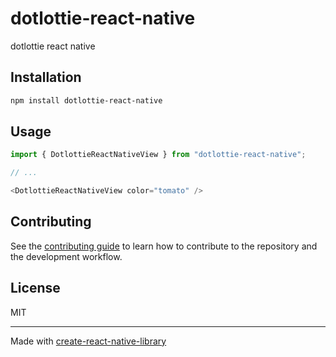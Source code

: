 # dotlottie-react-native

dotlottie react native

## Installation

```sh
npm install dotlottie-react-native
```

## Usage


```js
import { DotlottieReactNativeView } from "dotlottie-react-native";

// ...

<DotlottieReactNativeView color="tomato" />
```


## Contributing

See the [contributing guide](CONTRIBUTING.md) to learn how to contribute to the repository and the development workflow.

## License

MIT

---

Made with [create-react-native-library](https://github.com/callstack/react-native-builder-bob)
